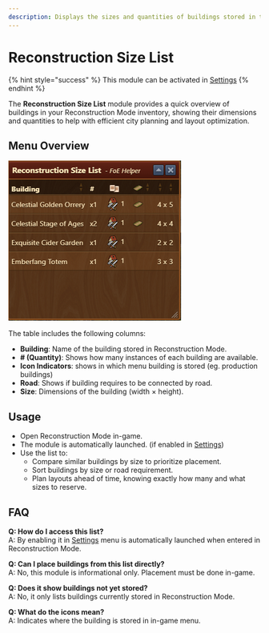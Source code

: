 ```yaml
---
description: Displays the sizes and quantities of buildings stored in the Reconstruction Mode inventory.
---
```


# Reconstruction Size List


{% hint style="success" %}
This module can be activated in [Settings](../settings/README.md#pop-ups-tab)
{% endhint %}

The **Reconstruction Size List** module provides a quick overview of buildings in your Reconstruction Mode inventory, showing their dimensions and quantities to help with efficient city planning and layout optimization.

## Menu Overview

![Menu Overview](./.images/menu-structure.png)

The table includes the following columns:

- **Building**: Name of the building stored in Reconstruction Mode.
- **# (Quantity)**: Shows how many instances of each building are available.
- **Icon Indicators**: shows in which menu building is stored (eg. production buildings)
- **Road**: Shows if building requires to be connected by road.
- **Size**: Dimensions of the building (width × height).

## Usage

- Open Reconstruction Mode in-game.
- The module is automatically launched. (if enabled in [Settings](../settings/README.md#pop-ups-tab))
- Use the list to:
    - Compare similar buildings by size to prioritize placement.
    - Sort buildings by size or road requirement.
    - Plan layouts ahead of time, knowing exactly how many and what sizes to reserve.

## FAQ

**Q: How do I access this list?**  
A: By enabling it in [Settings](../settings/README.md#pop-ups-tab) menu is automatically launched when entered in Reconstruction Mode.

**Q: Can I place buildings from this list directly?**  
A: No, this module is informational only. Placement must be done in-game.

**Q: Does it show buildings not yet stored?**  
A: No, it only lists buildings currently stored in Reconstruction Mode.

**Q: What do the icons mean?**  
A: Indicates where the building is stored in in-game menu.